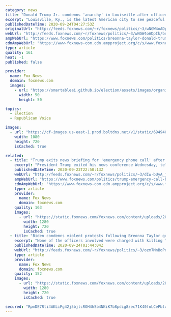 ```yaml
---
category: news
title: "Donald Trump Jr. condemns 'anarchy' in Louisville after officers shot amid Breonna Taylor protests"
excerpt: "Louisville, Ky., is the latest American city to see peaceful protests transform into violent riots and \"anarchy,\" Donald Trump Jr. said Wednesday during an appearance on “Hannity”"
publishedDateTime: 2020-09-24T04:27:53Z
originalUrl: "http://feeds.foxnews.com/~r/foxnews/politics/~3/wNGW4oADpIk/breonna-taylor-donald-trump-jr-louisville-anarchy"
webUrl: "http://feeds.foxnews.com/~r/foxnews/politics/~3/wNGW4oADpIk/breonna-taylor-donald-trump-jr-louisville-anarchy"
ampWebUrl: "https://www.foxnews.com/politics/breonna-taylor-donald-trump-jr-louisville-anarchy.amp"
cdnAmpWebUrl: "https://www-foxnews-com.cdn.ampproject.org/c/s/www.foxnews.com/politics/breonna-taylor-donald-trump-jr-louisville-anarchy.amp"
type: article
quality: 161
heat: -1
published: false

provider:
  name: Fox News
  domain: foxnews.com
  images:
    - url: "https://smartableai.github.io/election/assets/images/organizations/foxnews.com-50x50.jpg"
      width: 50
      height: 50

topics:
  - Election
  - Republican Voice

images:
  - url: "https://cf-images.us-east-1.prod.boltdns.net/v1/static/694940094001/cdace34f-fdc5-4b52-bfd9-b7f4765ff87f/c906e318-7cb8-4dbc-8418-855b3cb1fa9e/1280x720/match/image.jpg"
    width: 1080
    height: 720
    isCached: true

related:
  - title: "Trump exits news briefing for 'emergency phone call' after being pressed on Breonna Taylor case"
    excerpt: "President Trump exited his news conference Wednesday, telling reporters he had an “emergency” phone call as they continued to heckle him with questions, particularly on the Breonna Taylor case. "
    publishedDateTime: 2020-09-23T22:50:13Z
    webUrl: "http://feeds.foxnews.com/~r/foxnews/politics/~3/dIw-bUyA_jY/trump-emergency-call-breonna-taylor-case"
    ampWebUrl: "https://www.foxnews.com/politics/trump-emergency-call-breonna-taylor-case.amp"
    cdnAmpWebUrl: "https://www-foxnews-com.cdn.ampproject.org/c/s/www.foxnews.com/politics/trump-emergency-call-breonna-taylor-case.amp"
    type: article
    provider:
      name: Fox News
      domain: foxnews.com
    quality: 163
    images:
      - url: "https://static.foxnews.com/foxnews.com/content/uploads/2020/09/AP20258862118481.jpg"
        width: 1280
        height: 720
        isCached: true
  - title: "Biden condemns violent protests following Breonna Taylor grand jury decision"
    excerpt: "None of the officers involved were charged with killing Taylor."
    publishedDateTime: 2020-09-24T01:44:04Z
    webUrl: "http://feeds.foxnews.com/~r/foxnews/politics/~3/ozm7MnBoPoY/biden-condemns-violence-breonna-taylor-protests"
    type: article
    provider:
      name: Fox News
      domain: foxnews.com
    quality: 152
    images:
      - url: "https://static.foxnews.com/foxnews.com/content/uploads/2020/09/biden.jpg"
        width: 1280
        height: 720
        isCached: true

secured: "RpmDE7Rti4AKLiPg42j5bjlcROH4hSb4NKiK7b8pdig8zec71K40fnLCePbtx6g4kNfPTd6Ph4UZYYgQPlD96fhU3y2oTj18uwxIk65f8O2YsM2YUDJUJelh5n7rJU45WUyhgPRQPN8RP/s0Ai8Bk94QdSMxEKPTlfCqE//bVLA6iq6FLEkZc0NToSMg3PcGlpQWvcxudgnQ/GWUxgonwQueO0L2uPyIQmv3UDss4uNbh+GOuFyBCSr52w5ZSZhJgG+sAH/ThRMUx++t3rcyZVVUpL/iVTB0DEU0kT4JifP7/iGjJWogVEbHHHIOoLJJK12G/8DadbL+itS1i3abvSI2DhpGlRtG8E2n0x2HgOs=;gXXWehbB+5rpt4fsVg40KQ=="
---
```


